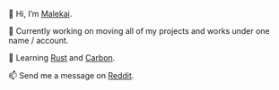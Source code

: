 👋 Hi, I’m [Malekai](@Malekaia).

👀 Currently working on moving all of my projects and works under one name / account.

🌱 Learning [Rust](https://www.rust-lang.org/) and [Carbon](https://github.com/carbon-language/carbon-lang#getting-started).

📫 Send me a message on [Reddit](https://www.reddit.com/user/Malekaia).
